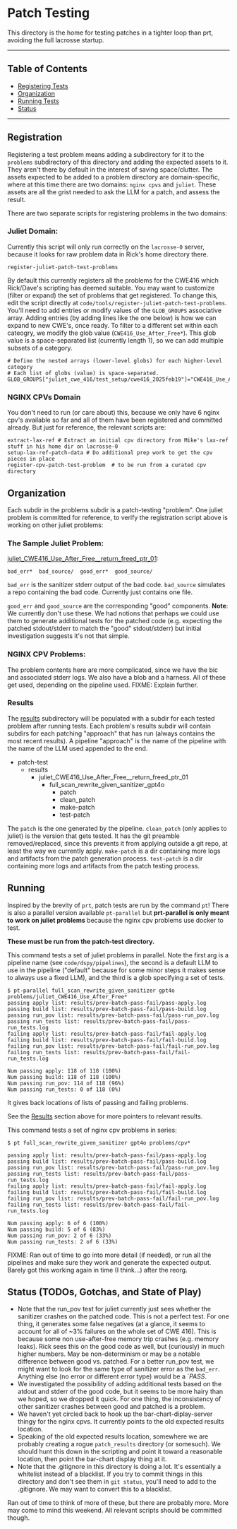 # Patch Testing

This directory is the home for testing patches in a tighter loop than prt, avoiding the full lacrosse startup.

---

## Table of Contents

- [Registering Tests](#registration)
- [Organization](#organization)
- [Running Tests](#running)
- [Status](#status)

---

## Registration

Registering a test problem means adding a subdirectory for it to the `problems` subdirectory of this directory and adding the expected assets to it.
They aren't there by default in the interest of saving space/clutter.
The assets expected to be added to a problem directory are domain-specific, where at this time there are two domains: `nginx cpvs` and `juliet`.
These assets are all the grist needed to ask the LLM for a patch, and assess the result.

There are two separate scripts for registering problems in the two domains:
### Juliet Domain:
Currently this script will only run correctly on the `lacrosse-0` server, because it looks for raw problem data in Rick's home directory there.

```
register-juliet-patch-test-problems
```

By default this currently registers all the problems for the CWE416 which Rick/Dave's scripting has deemed suitable. You may want to customize (filter or expand) the set of problems that get registered.  To change this, edit the script directly at `code/tools/register-juliet-patch-test-problems`.  You'll need to add entries or modify values of the `GLOB_GROUPS` associative array.  Adding entries (by adding lines like the one below) is how we can expand to new CWE's, once ready. To filter to a different set within each cateogry, we modify the glob value (`CWE416_Use_After_Free*`). This glob value is a space-separated list (currently length 1), so we can add multiple subsets of a category.
```
# Define the nested arrays (lower-level globs) for each higher-level category
# Each list of globs (value) is space-separated.
GLOB_GROUPS["juliet_cwe_416/test_setup/cwe416_2025feb19"]="CWE416_Use_After_Free*"
```

### NGINX CPVs Domain

You don't need to run (or care about) this, because we only have 6 nginx cpv's available so far and all of them have been registered and committed already. But just for reference, the relevant scripts are:
```
extract-lax-ref # Extract an initial cpv directory from Mike's lax-ref stuff in his home dir on lacrosse-0
setup-lax-ref-patch-data # Do additional prep work to get the cpv pieces in place
register-cpv-patch-test-problem  # to be run from a curated cpv directory
```

## Organization

Each subdir in the problems subdir is a patch-testing "problem".
One juliet problem is committed for reference, to verify the registration script above is working on other juliet problems:

### The Sample Juliet Problem:
[juliet_CWE416_Use_After_Free__return_freed_ptr_01](problems/juliet_CWE416_Use_After_Free__return_freed_ptr_01):
```
bad_err*  bad_source/  good_err*  good_source/
```
`bad_err` is the sanitizer stderr output of the bad code.
`bad_source` simulates a repo containing the bad code.  Currently just contains one file.

`good_err` and `good_source` are the corresponding "good" components.  **Note**: We currently don't use these.  We had notions that perhaps
we could use them to generate additional tests for the patched code (e.g. expecting the patched stdout/stderr to match the "good" stdout/stderr)
but initial investigation suggests it's not that simple.

### NGINX CPV Problems:

The problem contents here are more complicated, since we have the bic and associated stderr logs.  We also have a blob and a harness.  All of these get used, depending on the pipeline used.
FIXME: Explain further.

### Results

The [results](results) subdirectory will be populated with a subdir for each tested problem after running tests.
Each problem's results subdir will contain subdirs for each patching "approach" that has run (always contains the most recent results).
A pipeline "approach" is the name of the pipeline with the name of the LLM used appended to the end.

- patch-test
  - results
    - juliet_CWE416_Use_After_Free__return_freed_ptr_01
      - full_scan_rewrite_given_sanitizer_gpt4o
        - patch
        - clean_patch
        - make-patch
        - test-patch

The `patch` is the one generated by the pipeline.
`clean_patch` (only applies to juliet) is the version that gets tested. It has the git preamble removed/replaced, since this prevents it from applying outside a git repo, at least the way we currently apply.
`make-patch` is a dir containing more logs and artifacts from the patch generation process.
`test-patch` is a dir containing more logs and artifacts from the patch testing process.

## Running

Inspired by the brevity of `prt`, patch tests are run by the command `pt`!  There is also a parallel version available `pt-parallel` but **prt-parallel is only meant to work on juliet problems** because the nginx cpv problems use docker to test.

**These must be run from the patch-test directory.**

This command tests a set of juliet problems in parallel.  Note the first arg is a pipeline name (see `code/dspy/pipelines`), the second is a default LLM to use in the pipeline ("default" because for some minor steps it makes sense to always use a fixed LLM), and the third is a glob specifying a set of tests.
```
$ pt-parallel full_scan_rewrite_given_sanitizer gpt4o problems/juliet_CWE416_Use_After_Free*
passing apply list: results/prev-batch-pass-fail/pass-apply.log
passing build list: results/prev-batch-pass-fail/pass-build.log
passing run_pov list: results/prev-batch-pass-fail/pass-run_pov.log
passing run_tests list: results/prev-batch-pass-fail/pass-run_tests.log
failing apply list: results/prev-batch-pass-fail/fail-apply.log
failing build list: results/prev-batch-pass-fail/fail-build.log
failing run_pov list: results/prev-batch-pass-fail/fail-run_pov.log
failing run_tests list: results/prev-batch-pass-fail/fail-run_tests.log

Num passing apply: 118 of 118 (100%)
Num passing build: 118 of 118 (100%)
Num passing run_pov: 114 of 118 (96%)
Num passing run_tests: 0 of 118 (0%)
```
It gives back locations of lists of passing and failing problems.

See the [Results](#results) section above for more pointers to relevant results.

This command tests a set of nginx cpv problems in series:
```
$ pt full_scan_rewrite_given_sanitizer gpt4o problems/cpv*

passing apply list: results/prev-batch-pass-fail/pass-apply.log
passing build list: results/prev-batch-pass-fail/pass-build.log
passing run_pov list: results/prev-batch-pass-fail/pass-run_pov.log
passing run_tests list: results/prev-batch-pass-fail/pass-run_tests.log
failing apply list: results/prev-batch-pass-fail/fail-apply.log
failing build list: results/prev-batch-pass-fail/fail-build.log
failing run_pov list: results/prev-batch-pass-fail/fail-run_pov.log
failing run_tests list: results/prev-batch-pass-fail/fail-run_tests.log

Num passing apply: 6 of 6 (100%)
Num passing build: 5 of 6 (83%)
Num passing run_pov: 2 of 6 (33%)
Num passing run_tests: 2 of 6 (33%)

```
FIXME: Ran out of time to go into more detail (if needed), or run all the pipelines and make sure they work and generate the expected output.  Barely got this working again in time (I think...) after the reorg.

## Status (TODOs, Gotchas, and State of Play)

- Note that the run_pov test for juliet currently just sees whether the sanitizer crashes on the patched code.  This is not a perfect test.  For one thing, it generates some false negatives (at a glance, it seems to account for all of ~3% failures on the whole set of CWE 416).  This is because some non use-after-free memory trip crashes (e.g. memory leaks).  Rick sees this on the good code as well, but (curiously) in much higher numbers.  May be non-determinism or may be a notable difference between good vs. patched.  For a better run_pov test, we might want to look for the same type of sanitizer error as the `bad_err`.  Anything else (no error or different error type) would be a `*PASS*.
- We investigated the possibility of adding additional tests based on the atdout and stderr of the good code, but it seems to be more hairy than we hoped, so we dropped it quick.  For one thing, the inconsistency of other sanitizer crashes between good and patched is a problem.
- We haven't yet circled back to hook up the bar-chart-diplay-server thingy for the nginx cpvs. It currently points to the old expected results location.
- Speaking of the old expected results location, somewhere we are probably creating a rogue `patch_results` directory (or somesuch).  We should hunt this down in the scripting and point it toward a reasonable location, then point the bar-chart display thing at it.
- Note that the .gitignore in this directory is doing a lot.  It's essentially a whitelist instead of a blacklist.  If you try to commit things in this directory and don't see them in `git status`, you'll need to add to the .gitignore. We may want to convert this to a blacklist.

Ran out of time to think of more of these, but there are probably more. More may come to mind this weekend.  All relevant scripts should be committed though.
